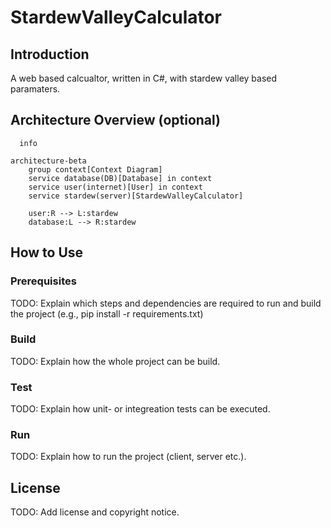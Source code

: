 # StardewValleyCalculator

## Introduction
A web based calcualtor, written in C#, with stardew valley based paramaters. 

## Architecture Overview (optional)

```mermaid
  info
``` 

```mermaid
architecture-beta
    group context[Context Diagram]
    service database(DB)[Database] in context
    service user(internet)[User] in context
    service stardew(server)[StardewValleyCalculator]

    user:R --> L:stardew
    database:L --> R:stardew
```

## How to Use

### Prerequisites

TODO: Explain which steps and dependencies are required to run and build the project (e.g., pip install -r requirements.txt)

### Build

TODO: Explain how the whole project can be build.

### Test

TODO: Explain how unit- or integreation tests can be executed.

### Run

TODO: Explain how to run the project (client, server etc.).

## License

TODO: Add license and copyright notice.